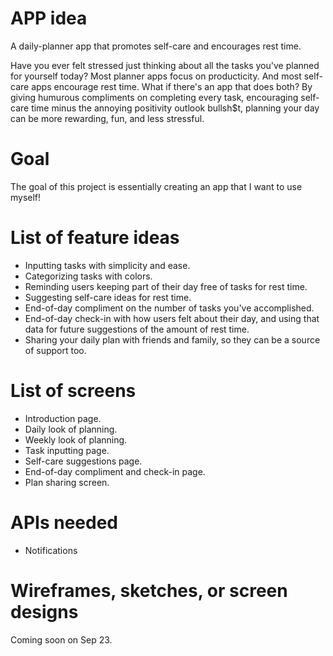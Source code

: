 # APP idea

A daily-planner app that promotes self-care and encourages rest time.

Have you ever felt stressed just thinking about all the tasks you've planned for yourself today?
Most planner apps focus on producticity. And most self-care apps encourage rest time. What if there's an app that does both?
By giving humurous compliments on completing every task, encouraging self-care time minus the annoying positivity outlook bullsh$t, planning your day can be more rewarding, fun, and less stressful.

# Goal

The goal of this project is essentially creating an app that I want to use myself!

# List of feature ideas

- Inputting tasks with simplicity and ease.
- Categorizing tasks with colors.
- Reminding users keeping part of their day free of tasks for rest time.
- Suggesting self-care ideas for rest time.
- End-of-day compliment on the number of tasks you've accomplished.
- End-of-day check-in with how users felt about their day, and using that data for future suggestions of the amount of rest time.
- Sharing your daily plan with friends and family, so they can be a source of support too.

# List of screens

- Introduction page.
- Daily look of planning.
- Weekly look of planning.
- Task inputting page.
- Self-care suggestions page.
- End-of-day compliment and check-in page.
- Plan sharing screen.

# APIs needed

- Notifications

# Wireframes, sketches, or screen designs

Coming soon on Sep 23.
